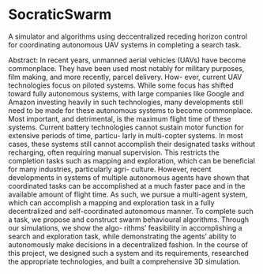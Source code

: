 # SocraticSwarm
A simulator and algorithms using deccentralized receding horizon control for coordinating autonomous UAV systems in completing a search task.

Abstract:
In recent years, unmanned aerial vehicles (UAVs) have become commonplace. They have been used most notably for military purposes, film making, and more recently, parcel delivery. How- ever, current UAV technologies focus on piloted systems. While some focus has shifted toward fully autonomous systems, with large companies like Google and Amazon investing heavily in such technologies, many developments still need to be made for these autonomous systems to become commonplace. Most important, and detrimental, is the maximum flight time of these systems. Current battery technologies cannot sustain motor function for extensive periods of time, particu- larly in multi-copter systems. In most cases, these systems still cannot accomplish their designated tasks without recharging, often requiring manual supervision. This restricts the completion tasks such as mapping and exploration, which can be beneficial for many industries, particularly agri- culture. However, recent developments in systems of multiple autonomous agents have shown that coordinated tasks can be accomplished at a much faster pace and in the available amount of flight time. As such, we pursue a multi-agent system, which can accomplish a mapping and exploration task in a fully decentralized and self-coordinated autonomous manner. To complete such a task, we propose and construct swarm behavioural algorithms. Through our simulations, we show the algo- rithms’ feasibility in accomplishing a search and exploration task, while demonstrating the agents’ ability to autonomously make decisions in a decentralized fashion. In the course of this project, we designed such a system and its requirements, researched the appropriate technologies, and built a comprehensive 3D simulation.
